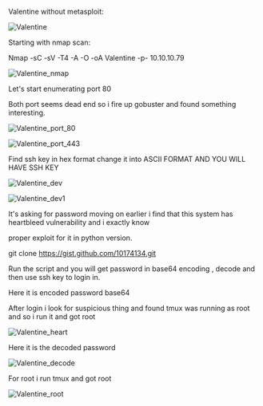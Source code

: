 Valentine without metasploit:

![Valentine](https://user-images.githubusercontent.com/55708909/91554925-a9475780-e94d-11ea-8695-12abd15e7fd2.png)

Starting with nmap scan:

Nmap -sC -sV -T4 -A -O -oA Valentine -p- 10.10.10.79

![Valentine_nmap](https://user-images.githubusercontent.com/55708909/91555169-21158200-e94e-11ea-8464-18c6c35cce92.png)

Let's start enumerating port 80

Both port seems dead end so i fire up gobuster and found something interesting.

![Valentine_port_80](https://user-images.githubusercontent.com/55708909/91555489-bd3f8900-e94e-11ea-8123-647e2726141c.png)

![Valentine_port_443](https://user-images.githubusercontent.com/55708909/91555506-c2043d00-e94e-11ea-86c8-96b858f140e2.png)

Find ssh key in hex format change it into ASCII FORMAT AND YOU WILL HAVE SSH KEY

![Valentine_dev](https://user-images.githubusercontent.com/55708909/91555870-6b4b3300-e94f-11ea-99ed-19f30c74b58a.png)

![Valentine_dev1](https://user-images.githubusercontent.com/55708909/91555865-6a1a0600-e94f-11ea-9378-ab705bbe5bef.png)

It's asking for password moving on earlier i find that this system has heartbleed vulnerability and i exactly know 

proper exploit for it in python version.

git clone https://gist.github.com/10174134.git

Run the script and you will get password in base64 encoding , decode and then use ssh key to login in.

Here it is encoded password base64

After login i look for suspicious thing and found tmux was running as root and so i run it and got root



![Valentine_heart](https://user-images.githubusercontent.com/55708909/91557114-8454e380-e951-11ea-8c74-19e3d8a1c5cb.png)


Here it is the decoded password

![Valentine_decode](https://user-images.githubusercontent.com/55708909/91557227-bbc39000-e951-11ea-9fe0-7755abef2749.png)

For root i run tmux and got root

![Valentine_root](https://user-images.githubusercontent.com/55708909/91557742-b155c600-e952-11ea-9fc0-9d6f1272b5be.png)



